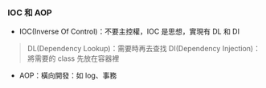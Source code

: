 ### IOC 和 AOP
- IOC(Inverse Of Control)：不要主控權，IOC 是思想，實現有 DL 和 DI
> DL(Dependency Lookup)：需要時再去查找
> DI(Dependency Injection)：將需要的 class 先放在容器裡
- AOP：橫向開發：如 log、事務
